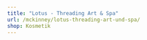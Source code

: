 ```yaml
---
title: "Lotus - Threading Art & Spa"
url: /mckinney/lotus-threading-art-und-spa/
shop: Kosmetik
---
```

